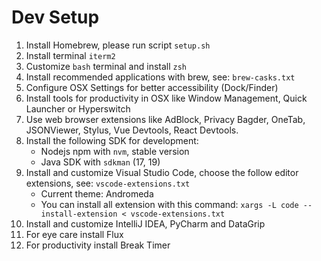 # Dev Setup

1. Install Homebrew, please run script `setup.sh`
2. Install terminal `iterm2`
3. Customize `bash` terminal and install `zsh`
4. Install recommended applications with brew, see: `brew-casks.txt`
5. Configure OSX Settings for better accessibility (Dock/Finder)
6. Install tools for productivity in OSX like Window Management, Quick Launcher or Hyperswitch
7. Use web browser extensions like AdBlock, Privacy Bagder, OneTab, JSONViewer, Stylus, Vue Devtools, React Devtools.
8. Install the following SDK for development:
    - Nodejs npm with `nvm`, stable version
    - Java SDK with `sdkman` (17, 19)
9. Install and customize Visual Studio Code, choose the follow editor extensions, see: `vscode-extensions.txt`
    - Current theme: Andromeda
    - You can install all extension with this command: `xargs -L code --install-extension < vscode-extensions.txt`
10. Install and customize IntelliJ IDEA, PyCharm and DataGrip
11. For eye care install Flux
12. For productivity install Break Timer
